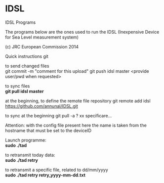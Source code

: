 IDSL
====

IDSL Programs

The programs below are the ones used to run the IDSL (Inexpensive Device for Sea Level measurement system)

(c) JRC European Commission 2014

Quick instructions git

to send changed files</br>
git commit -m "comment for this upload"
git push idsl master
<provide user/pwd when requested>

to sync files</br>
<b>git pull idsl master</b>

at the beginning, to define the remote file repository
git remote add idsl https://github.com/annunal/IDSL.git

to sync at the beginning
git pull -a ? xx specificare...

Attention:
with the config file present here the name is taken from the hostname that must be set to the deviceID


Launch programme:</br>
  <b>sudo ./tad</b>

to retransmit today data:</br>
  <b>sudo ./tad retry</b>

to retransmit a specific file, related to dd/mm/yyyy </br>
  <b>sudo ./tad retry retry_yyyy-mm-dd.txt</b>

